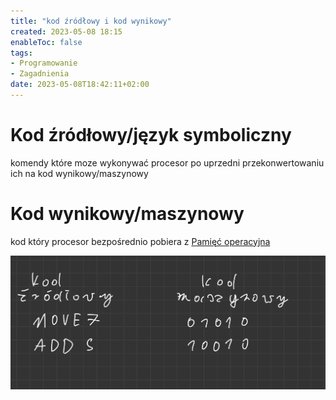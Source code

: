 ```yaml
---
title: "kod źródłowy i kod wynikowy"
created: 2023-05-08 18:15
enableToc: false
tags:
- Programowanie
- Zagadnienia
date: 2023-05-08T18:42:11+02:00
---
```


# Kod źródłowy/język symboliczny

komendy które moze wykonywać procesor po uprzedni przekonwertowaniu ich na kod wynikowy/maszynowy

# Kod wynikowy/maszynowy

kod który procesor bezpośrednio pobiera z [Pamięć operacyjna](II%20Semestr/JPO/pojęcia/Pamięć%20operacyjna.md) 

![](II%20Semestr/JPO/zdjęcia%20jpo/kod_zrodlowy_maszynowy.png)